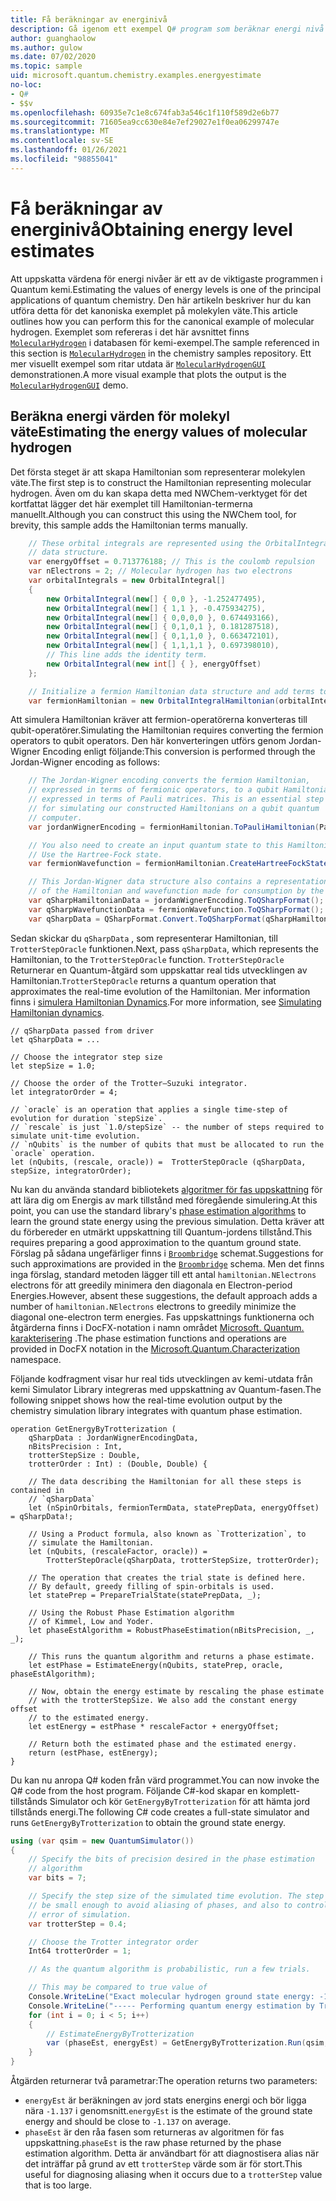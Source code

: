 ```yaml
---
title: Få beräkningar av energinivå
description: Gå igenom ett exempel Q# program som beräknar energi nivå värden för molekyl väte.
author: guanghaolow
ms.author: gulow
ms.date: 07/02/2020
ms.topic: sample
uid: microsoft.quantum.chemistry.examples.energyestimate
no-loc:
- Q#
- $$v
ms.openlocfilehash: 60935e7c1e8c674fab3a546c1f110f589d2e6b77
ms.sourcegitcommit: 71605ea9cc630e84e7ef29027e1f0ea06299747e
ms.translationtype: MT
ms.contentlocale: sv-SE
ms.lasthandoff: 01/26/2021
ms.locfileid: "98855041"
---
```

# <a name="obtaining-energy-level-estimates"></a><span data-ttu-id="96969-103">Få beräkningar av energinivå</span><span class="sxs-lookup"><span data-stu-id="96969-103">Obtaining energy level estimates</span></span>
<span data-ttu-id="96969-104">Att uppskatta värdena för energi nivåer är ett av de viktigaste programmen i Quantum kemi.</span><span class="sxs-lookup"><span data-stu-id="96969-104">Estimating the values of energy levels is one of the principal applications of quantum chemistry.</span></span> <span data-ttu-id="96969-105">Den här artikeln beskriver hur du kan utföra detta för det kanoniska exemplet på molekylen väte.</span><span class="sxs-lookup"><span data-stu-id="96969-105">This article outlines how you can perform this for the canonical example of molecular hydrogen.</span></span> <span data-ttu-id="96969-106">Exemplet som refereras i det här avsnittet finns [`MolecularHydrogen`](https://github.com/microsoft/Quantum/tree/main/samples/chemistry/MolecularHydrogen) i databasen för kemi-exempel.</span><span class="sxs-lookup"><span data-stu-id="96969-106">The sample referenced in this section is [`MolecularHydrogen`](https://github.com/microsoft/Quantum/tree/main/samples/chemistry/MolecularHydrogen) in the chemistry samples repository.</span></span> <span data-ttu-id="96969-107">Ett mer visuellt exempel som ritar utdata är [`MolecularHydrogenGUI`](https://github.com/microsoft/Quantum/tree/main/samples/chemistry/MolecularHydrogenGUI) demonstrationen.</span><span class="sxs-lookup"><span data-stu-id="96969-107">A more visual example that plots the output is the [`MolecularHydrogenGUI`](https://github.com/microsoft/Quantum/tree/main/samples/chemistry/MolecularHydrogenGUI) demo.</span></span>

## <a name="estimating-the-energy-values-of-molecular-hydrogen"></a><span data-ttu-id="96969-108">Beräkna energi värden för molekyl väte</span><span class="sxs-lookup"><span data-stu-id="96969-108">Estimating the energy values of molecular hydrogen</span></span>

<span data-ttu-id="96969-109">Det första steget är att skapa Hamiltonian som representerar molekylen väte.</span><span class="sxs-lookup"><span data-stu-id="96969-109">The first step is to construct the Hamiltonian representing molecular hydrogen.</span></span> <span data-ttu-id="96969-110">Även om du kan skapa detta med NWChem-verktyget för det kortfattat lägger det här exemplet till Hamiltonian-termerna manuellt.</span><span class="sxs-lookup"><span data-stu-id="96969-110">Although you can construct this using the NWChem tool, for brevity, this sample adds the Hamiltonian terms manually.</span></span>

```csharp
    // These orbital integrals are represented using the OrbitalIntegral
    // data structure.
    var energyOffset = 0.713776188; // This is the coulomb repulsion
    var nElectrons = 2; // Molecular hydrogen has two electrons
    var orbitalIntegrals = new OrbitalIntegral[]
    {
        new OrbitalIntegral(new[] { 0,0 }, -1.252477495),
        new OrbitalIntegral(new[] { 1,1 }, -0.475934275),
        new OrbitalIntegral(new[] { 0,0,0,0 }, 0.674493166),
        new OrbitalIntegral(new[] { 0,1,0,1 }, 0.181287518),
        new OrbitalIntegral(new[] { 0,1,1,0 }, 0.663472101),
        new OrbitalIntegral(new[] { 1,1,1,1 }, 0.697398010),
        // This line adds the identity term.
        new OrbitalIntegral(new int[] { }, energyOffset)
    };

    // Initialize a fermion Hamiltonian data structure and add terms to it.
    var fermionHamiltonian = new OrbitalIntegralHamiltonian(orbitalIntegrals).ToFermionHamiltonian();
```

<span data-ttu-id="96969-111">Att simulera Hamiltonian kräver att fermion-operatörerna konverteras till qubit-operatörer.</span><span class="sxs-lookup"><span data-stu-id="96969-111">Simulating the Hamiltonian requires converting the fermion operators to qubit operators.</span></span> <span data-ttu-id="96969-112">Den här konverteringen utförs genom Jordan-Wigner Encoding enligt följande:</span><span class="sxs-lookup"><span data-stu-id="96969-112">This conversion is performed through the Jordan-Wigner encoding as follows:</span></span>

```csharp
    // The Jordan-Wigner encoding converts the fermion Hamiltonian, 
    // expressed in terms of fermionic operators, to a qubit Hamiltonian,
    // expressed in terms of Pauli matrices. This is an essential step
    // for simulating our constructed Hamiltonians on a qubit quantum
    // computer.
    var jordanWignerEncoding = fermionHamiltonian.ToPauliHamiltonian(Pauli.QubitEncoding.JordanWigner);

    // You also need to create an input quantum state to this Hamiltonian.
    // Use the Hartree-Fock state.
    var fermionWavefunction = fermionHamiltonian.CreateHartreeFockState(nElectrons);

    // This Jordan-Wigner data structure also contains a representation 
    // of the Hamiltonian and wavefunction made for consumption by the Q# operations.
    var qSharpHamiltonianData = jordanWignerEncoding.ToQSharpFormat();
    var qSharpWavefunctionData = fermionWavefunction.ToQSharpFormat();
    var qSharpData = QSharpFormat.Convert.ToQSharpFormat(qSharpHamiltonianData, qSharpWavefunctionData);
```

<span data-ttu-id="96969-113">Sedan skickar du `qSharpData` , som representerar Hamiltonian, till `TrotterStepOracle` funktionen.</span><span class="sxs-lookup"><span data-stu-id="96969-113">Next, pass `qSharpData`, which represents the Hamiltonian, to the `TrotterStepOracle` function.</span></span> <span data-ttu-id="96969-114">`TrotterStepOracle` Returnerar en Quantum-åtgärd som uppskattar real tids utvecklingen av Hamiltonian.</span><span class="sxs-lookup"><span data-stu-id="96969-114">`TrotterStepOracle` returns a quantum operation that approximates the real-time evolution of the Hamiltonian.</span></span> <span data-ttu-id="96969-115">Mer information finns i [simulera Hamiltonian Dynamics](xref:microsoft.quantum.chemistry.concepts.simulationalgorithms).</span><span class="sxs-lookup"><span data-stu-id="96969-115">For more information, see [Simulating Hamiltonian dynamics](xref:microsoft.quantum.chemistry.concepts.simulationalgorithms).</span></span>

```qsharp
// qSharpData passed from driver
let qSharpData = ... 

// Choose the integrator step size
let stepSize = 1.0;

// Choose the order of the Trotter—Suzuki integrator.
let integratorOrder = 4;

// `oracle` is an operation that applies a single time-step of evolution for duration `stepSize`.
// `rescale` is just `1.0/stepSize` -- the number of steps required to simulate unit-time evolution.
// `nQubits` is the number of qubits that must be allocated to run the `oracle` operation.
let (nQubits, (rescale, oracle)) =  TrotterStepOracle (qSharpData, stepSize, integratorOrder);
```

<span data-ttu-id="96969-116">Nu kan du använda standard bibliotekets [algoritmer för fas uppskattning](xref:microsoft.quantum.libraries.characterization) för att lära dig om Energis av mark tillstånd med föregående simulering.</span><span class="sxs-lookup"><span data-stu-id="96969-116">At this point, you can use the standard library's [phase estimation algorithms](xref:microsoft.quantum.libraries.characterization) to learn the ground state energy using the previous simulation.</span></span> <span data-ttu-id="96969-117">Detta kräver att du förbereder en utmärkt uppskattning till Quantum-jordens tillstånd.</span><span class="sxs-lookup"><span data-stu-id="96969-117">This requires preparing a good approximation to the quantum ground state.</span></span> <span data-ttu-id="96969-118">Förslag på sådana ungefärliger finns i [`Broombridge`](xref:microsoft.quantum.libraries.chemistry.schema.broombridge) schemat.</span><span class="sxs-lookup"><span data-stu-id="96969-118">Suggestions for such approximations are provided in the [`Broombridge`](xref:microsoft.quantum.libraries.chemistry.schema.broombridge) schema.</span></span> <span data-ttu-id="96969-119">Men det finns inga förslag, standard metoden lägger till ett antal `hamiltonian.NElectrons` electrons för att greedily minimera den diagonala en Electron-period Energies.</span><span class="sxs-lookup"><span data-stu-id="96969-119">However, absent these suggestions, the default approach adds a number of `hamiltonian.NElectrons` electrons to greedily minimize the diagonal one-electron term energies.</span></span> <span data-ttu-id="96969-120">Fas uppskattnings funktionerna och åtgärderna finns i DocFX-notation i namn området [Microsoft. Quantum. karakterisering](xref:Microsoft.Quantum.Characterization) .</span><span class="sxs-lookup"><span data-stu-id="96969-120">The phase estimation functions and operations are provided in DocFX notation in the [Microsoft.Quantum.Characterization](xref:Microsoft.Quantum.Characterization) namespace.</span></span>

<span data-ttu-id="96969-121">Följande kodfragment visar hur real tids utvecklingen av kemi-utdata från kemi Simulator Library integreras med uppskattning av Quantum-fasen.</span><span class="sxs-lookup"><span data-stu-id="96969-121">The following snippet shows how the real-time evolution output by the chemistry simulation library integrates with quantum phase estimation.</span></span>

```qsharp
operation GetEnergyByTrotterization (
    qSharpData : JordanWignerEncodingData, 
    nBitsPrecision : Int, 
    trotterStepSize : Double, 
    trotterOrder : Int) : (Double, Double) {
    
    // The data describing the Hamiltonian for all these steps is contained in
    // `qSharpData`
    let (nSpinOrbitals, fermionTermData, statePrepData, energyOffset) = qSharpData!;
    
    // Using a Product formula, also known as `Trotterization`, to
    // simulate the Hamiltonian.
    let (nQubits, (rescaleFactor, oracle)) = 
        TrotterStepOracle(qSharpData, trotterStepSize, trotterOrder);
    
    // The operation that creates the trial state is defined here.
    // By default, greedy filling of spin-orbitals is used.
    let statePrep = PrepareTrialState(statePrepData, _);
    
    // Using the Robust Phase Estimation algorithm
    // of Kimmel, Low and Yoder.
    let phaseEstAlgorithm = RobustPhaseEstimation(nBitsPrecision, _, _);
    
    // This runs the quantum algorithm and returns a phase estimate.
    let estPhase = EstimateEnergy(nQubits, statePrep, oracle, phaseEstAlgorithm);
    
    // Now, obtain the energy estimate by rescaling the phase estimate
    // with the trotterStepSize. We also add the constant energy offset
    // to the estimated energy.
    let estEnergy = estPhase * rescaleFactor + energyOffset;
    
    // Return both the estimated phase and the estimated energy.
    return (estPhase, estEnergy);
}
```

<span data-ttu-id="96969-122">Du kan nu anropa Q# koden från värd programmet.</span><span class="sxs-lookup"><span data-stu-id="96969-122">You can now invoke the Q# code from the host program.</span></span> <span data-ttu-id="96969-123">Följande C#-kod skapar en komplett-tillstånds Simulator och kör `GetEnergyByTrotterization` för att hämta jord tillstånds energi.</span><span class="sxs-lookup"><span data-stu-id="96969-123">The following C# code creates a full-state simulator and runs `GetEnergyByTrotterization` to obtain the ground state energy.</span></span>

```csharp
using (var qsim = new QuantumSimulator())
{
    // Specify the bits of precision desired in the phase estimation 
    // algorithm
    var bits = 7;

    // Specify the step size of the simulated time evolution. The step size needs to
    // be small enough to avoid aliasing of phases, and also to control the
    // error of simulation.
    var trotterStep = 0.4;

    // Choose the Trotter integrator order
    Int64 trotterOrder = 1;

    // As the quantum algorithm is probabilistic, run a few trials.

    // This may be compared to true value of
    Console.WriteLine("Exact molecular hydrogen ground state energy: -1.137260278.\n");
    Console.WriteLine("----- Performing quantum energy estimation by Trotter simulation algorithm");
    for (int i = 0; i < 5; i++)
    {
        // EstimateEnergyByTrotterization
        var (phaseEst, energyEst) = GetEnergyByTrotterization.Run(qsim, qSharpData, bits, trotterStep, trotterOrder).Result;
    }
}
```

<span data-ttu-id="96969-124">Åtgärden returnerar två parametrar:</span><span class="sxs-lookup"><span data-stu-id="96969-124">The operation returns two parameters:</span></span> 

- <span data-ttu-id="96969-125">`energyEst` är beräkningen av jord stats energins energi och bör ligga nära `-1.137` i genomsnitt.</span><span class="sxs-lookup"><span data-stu-id="96969-125">`energyEst` is the estimate of the ground state energy and should be close to `-1.137` on average.</span></span> 
- <span data-ttu-id="96969-126">`phaseEst` är den råa fasen som returneras av algoritmen för fas uppskattning.</span><span class="sxs-lookup"><span data-stu-id="96969-126">`phaseEst` is the raw phase returned by the phase estimation algorithm.</span></span> <span data-ttu-id="96969-127">Detta är användbart för att diagnostisera alias när det inträffar på grund av ett `trotterStep` värde som är för stort.</span><span class="sxs-lookup"><span data-stu-id="96969-127">This useful for diagnosing aliasing when it occurs due to a `trotterStep` value that is too large.</span></span>
